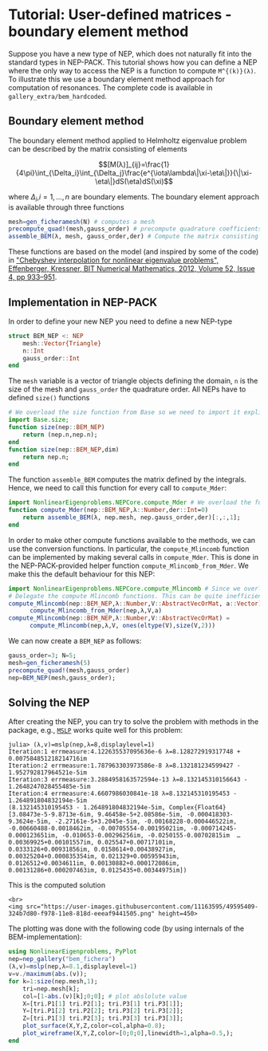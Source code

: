 # Tutorial: User-defined matrices - boundary element method

Suppose you have a new type of NEP, which does not naturally fit
into the standard types in NEP-PACK. This tutorial shows how
you can define a NEP where the only way to access the NEP
is a function to compute ``M^{(k)}(λ)``. To illustrate this
we use a boundary element method approach for computation
of resonances. The complete code is available in
`gallery_extra/bem_hardcoded`.

## Boundary element method

The boundary element method applied to Helmholtz eigenvalue
problem can be described by the matrix consisting of elements
```math
[M(λ)]_{ij}=\frac{1}{4\pi}\int_{\Delta_i}\int_{\Delta_j}\frac{e^{\iota\lambda\|\xi-\eta\|}}{\|\xi-\eta\|}dS(\eta)dS(\xi)
```
where $\Delta_i$,$i=1,\ldots,n$ are boundary elements.
The boundary element approach is available through three functions
```julia
mesh=gen_ficheramesh(N) # computes a mesh
precompute_quad!(mesh,gauss_order) # precompute quadrature coefficients
assemble_BEM(λ, mesh, gauss_order,der) # Compute the matrix consisting of all the integrals corresponding to λ
```
These functions are based on the model (and inspired by some of the code) in ["Chebyshev interpolation for nonlinear eigenvalue problems", Effenberger, Kressner, BIT Numerical Mathematics, 2012, Volume 52, Issue 4, pp 933–951](https://link.springer.com/article/10.1007/s10543-012-0381-5).

## Implementation in NEP-PACK

In order to define your new NEP you need to define a new NEP-type
```julia
struct BEM_NEP <: NEP
    mesh::Vector{Triangle}
    n::Int
    gauss_order::Int
end
```
The `mesh` variable is a vector of triangle objects defining the domain,
`n` is the size of the mesh and `gauss_order` the quadrature order.
All NEPs have to defined `size()` functions
```julia
# We overload the size function from Base so we need to import it explicitly
import Base.size;
function size(nep::BEM_NEP)
    return (nep.n,nep.n);
end
function size(nep::BEM_NEP,dim)
    return nep.n;
end
```
The function `assemble_BEM` computes the matrix defined by the integrals. Hence,
we need to call this function for every call to `compute_Mder`:
```julia
import NonlinearEigenproblems.NEPCore.compute_Mder # We overload the function
function compute_Mder(nep::BEM_NEP,λ::Number,der::Int=0)
    return assemble_BEM(λ, nep.mesh, nep.gauss_order,der)[:,:,1];
end
```
In order to make other compute functions available to the methods,
we can use the conversion functions. In particular, the `compute_Mlincomb` function
can be implemented by making several calls in `compute_Mder`. This
is done in the NEP-PACK-provided helper function `compute_Mlincomb_from_Mder`.
We make this the default behaviour for this NEP:
```julia
import NonlinearEigenproblems.NEPCore.compute_Mlincomb # Since we overload
# Delegate the compute Mlincomb functions. This can be quite inefficient.
compute_Mlincomb(nep::BEM_NEP,λ::Number,V::AbstractVecOrMat, a::Vector) =
      compute_Mlincomb_from_Mder(nep,λ,V,a)
compute_Mlincomb(nep::BEM_NEP,λ::Number,V::AbstractVecOrMat) =
      compute_Mlincomb(nep,λ,V, ones(eltype(V),size(V,2)))
```
We can now create a `BEM_NEP` as follows:
```julia
gauss_order=3; N=5;
mesh=gen_ficheramesh(5)
precompute_quad!(mesh,gauss_order)
nep=BEM_NEP(mesh,gauss_order);
```
## Solving the NEP
After creating the NEP, you can try to solve the problem with methods in the package, e.g.,
[`MSLP`](methods.md#NonlinearEigenproblems.NEPSolver.mslp) works quite well for this problem:
```julia-repl
julia> (λ,v)=mslp(nep,λ=8,displaylevel=1)
Iteration:1 errmeasure:4.122635537095636e-6 λ=8.128272919317748 + 0.007584851218214716im
Iteration:2 errmeasure:1.787963303973586e-8 λ=8.132181234599427 - 1.952792817964521e-5im
Iteration:3 errmeasure:3.2884958163572594e-13 λ=8.132145310156643 - 1.2648247028455485e-5im
Iteration:4 errmeasure:4.6607986030841e-18 λ=8.132145310195453 - 1.264891804832194e-5im
(8.132145310195453 - 1.264891804832194e-5im, Complex{Float64}[3.08473e-5-9.8713e-6im, 9.46458e-5+2.08586e-5im, -0.000418303-9.3624e-5im, -2.27161e-5+3.2045e-5im, -0.00168228-0.000446522im, -0.00660488-0.0018462im, -0.00705554-0.00195021im, -0.000714245-0.000123651im, -0.010653-0.00296256im, -0.0250155-0.00702815im  …  0.00369925+0.00101557im, 0.025547+0.00717101im, 0.0333126+0.00931856im, 0.0158614+0.00438927im, 0.00325204+0.000835354im, 0.021329+0.00595943im, 0.0126512+0.0034611im, 0.00130882+0.000172086im, 0.00131286+0.000207463im, 0.0125435+0.00344975im])
```
This is the computed solution
```@raw html
<br>
<img src="https://user-images.githubusercontent.com/11163595/49595409-324b7d80-f978-11e8-818d-eeeaf9441505.png" height=450>
```


The plotting was done with the following code (by using internals of the BEM-implementation):
```julia
using NonlinearEigenproblems, PyPlot
nep=nep_gallery("bem_fichera")
(λ,v)=mslp(nep,λ=8.1,displaylevel=1)
v=v./maximum(abs.(v));
for k=1:size(nep.mesh,1);
    tri=nep.mesh[k];
    col=[1-abs.(v)[k];0;0]; # plot abslolute value
    X=[tri.P1[1] tri.P2[1]; tri.P3[1] tri.P3[1]];
    Y=[tri.P1[2] tri.P2[2]; tri.P3[2] tri.P3[2]];
    Z=[tri.P1[3] tri.P2[3]; tri.P3[3] tri.P3[3]];
    plot_surface(X,Y,Z,color=col,alpha=0.8);
    plot_wireframe(X,Y,Z,color=[0;0;0],linewidth=1,alpha=0.5,);
end
```
